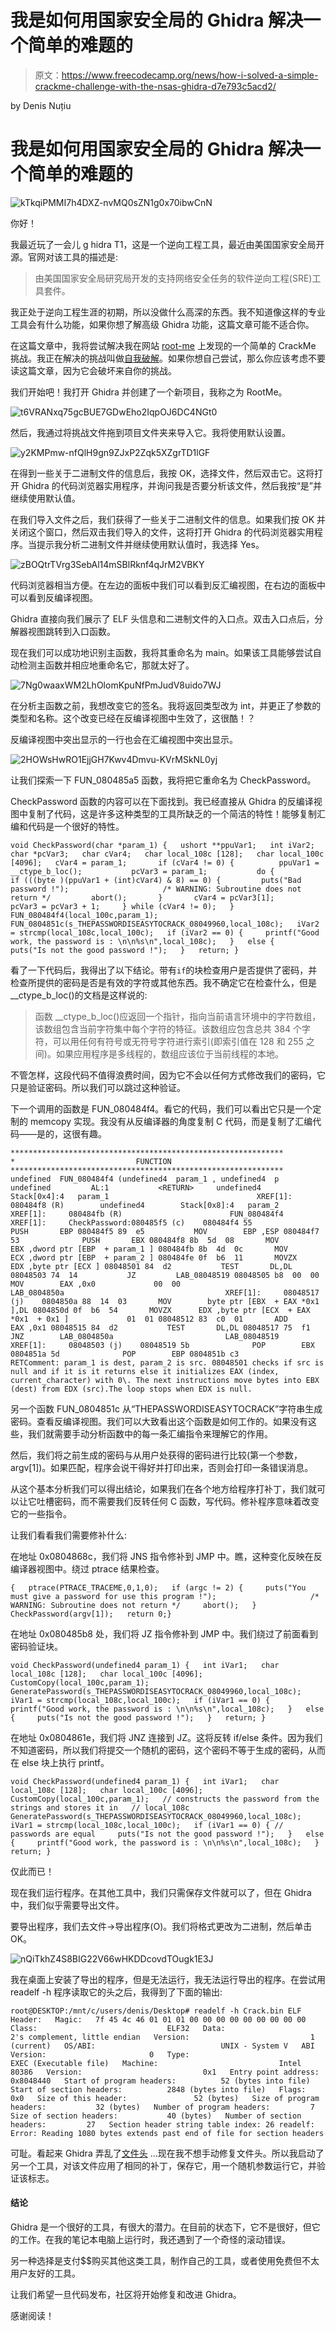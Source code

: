 # 我是如何用国家安全局的 Ghidra 解决一个简单的难题的

> 原文：<https://www.freecodecamp.org/news/how-i-solved-a-simple-crackme-challenge-with-the-nsas-ghidra-d7e793c5acd2/>

by Denis Nuțiu

# 我是如何用国家安全局的 Ghidra 解决一个简单的难题的

![kTkqiPMMI7h4DXZ-nvMQ0sZN1g0x70ibwCnN](img/64e41aa4ea003341519c7328b1c40d90.png)

你好！

我最近玩了一会儿 g hidra T1，这是一个逆向工程工具，最近由美国国家安全局开源。官网对该工具的描述是:

> 由美国国家安全局研究局开发的支持网络安全任务的软件逆向工程(SRE)工具套件。

我正处于逆向工程生涯的初期，所以没做什么高深的东西。我不知道像这样的专业工具会有什么功能，如果你想了解高级 Ghidra 功能，这篇文章可能不适合你。

在这篇文章中，我将尝试解决我在网站 [root-me](https://www.root-me.org/) 上发现的一个简单的 CrackMe 挑战。我正在解决的挑战叫做[自我破解](https://www.root-me.org/en/Challenges/Cracking/ELF-CrackPass)。如果你想自己尝试，那么你应该考虑不要读这篇文章，因为它会破坏来自你的挑战。

我们开始吧！我打开 Ghidra 并创建了一个新项目，我称之为 RootMe。

![t6VRANxq75gcBUE7GDwEho2IqpOJ6DC4NGt0](img/028b1b168d9f909653f2b42907aebb80.png)

然后，我通过将挑战文件拖到项目文件夹来导入它。我将使用默认设置。

![y2KMPmw-nfQlH9gn9ZJxP2Zqk5XZgrTD1lGF](img/a2fac6c7e7388274db1fe10fab7d9556.png)

在得到一些关于二进制文件的信息后，我按 OK，选择文件，然后双击它。这将打开 Ghidra 的代码浏览器实用程序，并询问我是否要分析该文件，然后我按“是”并继续使用默认值。

在我们导入文件之后，我们获得了一些关于二进制文件的信息。如果我们按 OK 并关闭这个窗口，然后双击我们导入的文件，这将打开 Ghidra 的代码浏览器实用程序。当提示我分析二进制文件并继续使用默认值时，我选择 Yes。

![zBOQtrTVrg3SebAl14mSBlRknf4qJrM2VBKY](img/9a758de2b92f1dc15ff1f76803d7e538.png)

代码浏览器相当方便。在左边的面板中我们可以看到反汇编视图，在右边的面板中可以看到反编译视图。

Ghidra 直接向我们展示了 ELF 头信息和二进制文件的入口点。双击入口点后，分解器视图跳转到入口函数。

现在我们可以成功地识别主函数，我将其重命名为 main。如果该工具能够尝试自动检测主函数并相应地重命名它，那就太好了。

![7Ng0waaxWM2LhOlomKpuNfPmJudV8uido7WJ](img/321b836ad66c252d3b1394ae891db08b.png)

在分析主函数之前，我想改变它的签名。我将返回类型改为 int，并更正了参数的类型和名称。这个改变已经在反编译视图中生效了，这很酷！？

反编译视图中突出显示的一行也会在汇编视图中突出显示。

![2HOWsHwRO1EjjGH7Kwv4Dmvu-KVrMSkNL0yj](img/a035a9f419a991663d4939d090825d73.png)

让我们探索一下 FUN_080485a5 函数，我将把它重命名为 CheckPassword。

CheckPassword 函数的内容可以在下面找到。我已经直接从 Ghidra 的反编译视图中复制了代码，这是许多这种类型的工具所缺乏的一个简洁的特性！能够复制汇编和代码是一个很好的特性。

```
void CheckPassword(char *param_1) {   ushort **ppuVar1;   int iVar2;   char *pcVar3;   char cVar4;   char local_108c [128];   char local_100c [4096];   cVar4 = param_1;       if (cVar4 != 0) {          ppuVar1 = __ctype_b_loc();           pcVar3 = param_1;           do {               if (((byte )(ppuVar1 + (int)cVar4) & 8) == 0) {         puts("Bad password !");                     /* WARNING: Subroutine does not return */         abort();       }       cVar4 = pcVar3[1];       pcVar3 = pcVar3 + 1;     } while (cVar4 != 0);   }   FUN_080484f4(local_100c,param_1);   FUN_0804851c(s_THEPASSWORDISEASYTOCRACK_08049960,local_108c);   iVar2 = strcmp(local_108c,local_100c);   if (iVar2 == 0) {     printf("Good work, the password is : \n\n%s\n",local_108c);   }   else {     puts("Is not the good password !");   }   return; }
```

看了一下代码后，我得出了以下结论。带有`if`的块检查用户是否提供了密码，并检查所提供的密码是否是有效的字符或其他东西。我不确定它在检查什么，但是 __ctype_b_loc()的文档是这样说的:

> 函数 __ctype_b_loc()应返回一个指针，指向当前语言环境中的字符数组，该数组包含当前字符集中每个字符的特征。该数组应包含总共 384 个字符，可以用任何有符号或无符号字符进行索引(即索引值在 128 和 255 之间)。如果应用程序是多线程的，数组应该位于当前线程的本地。

不管怎样，这段代码不值得浪费时间，因为它不会以任何方式修改我们的密码，它只是验证密码。所以我们可以跳过这种验证。

下一个调用的函数是 FUN_080484f4。看它的代码，我们可以看出它只是一个定制的 memcopy 实现。我没有从反编译器的角度复制 C 代码，而是复制了汇编代码——是的，这很有趣。

```
*************************************************************                     *                           FUNCTION                                               *************************************************************                     undefined  FUN_080484f4 (undefined4  param_1 , undefined4  p     undefined         AL:1           <RETURN>     undefined4        Stack[0x4]:4   param_1                                 XREF[1]:     080484f8 (R)        undefined4        Stack[0x8]:4   param_2                                 XREF[1]:     080484fb (R)                        FUN_080484f4                                    XREF[1]:     CheckPassword:080485f5 (c)    080484f4 55              PUSH       EBP 080484f5 89  e5           MOV        EBP ,ESP 080484f7 53              PUSH       EBX 080484f8 8b  5d  08       MOV        EBX ,dword ptr [EBP  + param_1 ] 080484fb 8b  4d  0c       MOV        ECX ,dword ptr [EBP  + param_2 ] 080484fe 0f  b6  11       MOVZX      EDX ,byte ptr [ECX ] 08048501 84  d2           TEST       DL,DL 08048503 74  14           JZ         LAB_08048519 08048505 b8  00  00       MOV        EAX ,0x0             00  00                         LAB_0804850a                                    XREF[1]:     08048517 (j)    0804850a 88  14  03       MOV        byte ptr [EBX  + EAX *0x1 ],DL 0804850d 0f  b6  54       MOVZX      EDX ,byte ptr [ECX  + EAX *0x1  + 0x1 ]             01  01 08048512 83  c0  01       ADD        EAX ,0x1 08048515 84  d2           TEST       DL,DL 08048517 75  f1           JNZ        LAB_0804850a                         LAB_08048519                                    XREF[1]:     08048503 (j)    08048519 5b              POP        EBX 0804851a 5d              POP        EBP 0804851b c3              RETComment: param_1 is dest, param_2 is src. 08048501 checks if src is null and if it is it returns else it initializes EAX (index, current_character) with 0\. The next instructions move bytes into EBX (dest) from EDX (src).The loop stops when EDX is null.
```

另一个函数 FUN_0804851c 从“THEPASSWORDISEASYTOCRACK”字符串生成密码。查看反编译视图。我们可以大致看出这个函数是如何工作的。如果没有这些，我们就需要手动分析函数中的每一条汇编指令来理解它的作用。

然后，我们将之前生成的密码与从用户处获得的密码进行比较(第一个参数，argv[1])。如果匹配，程序会说干得好并打印出来，否则会打印一条错误消息。

从这个基本分析我们可以得出结论，如果我们在各个地方给程序打补丁，我们就可以让它吐槽密码，而不需要我们反转任何 C 函数，写代码。修补程序意味着改变它的一些指令。

让我们看看我们需要修补什么:

在地址 0x0804868c，我们将 JNS 指令修补到 JMP 中。瞧，这种变化反映在反编译器视图中。绕过 ptrace 结果检查。

```
{   ptrace(PTRACE_TRACEME,0,1,0);   if (argc != 2) {     puts("You must give a password for use this program !");                     /* WARNING: Subroutine does not return */     abort();   }   CheckPassword(argv[1]);   return 0;}
```

在地址 0x080485b8 处，我们将 JZ 指令修补到 JMP 中。我们绕过了前面看到密码验证块。

```
void CheckPassword(undefined4 param_1) {   int iVar1;   char local_108c [128];   char local_100c [4096];   CustomCopy(local_100c,param_1);      GeneratePassword(s_THEPASSWORDISEASYTOCRACK_08049960,local_108c);   iVar1 = strcmp(local_108c,local_100c);   if (iVar1 == 0) {     printf("Good work, the password is : \n\n%s\n",local_108c);   }   else {     puts("Is not the good password !");   }   return; }
```

在地址 0x0804861e，我们将 JNZ 连接到 JZ。这将反转 if/else 条件。因为我们不知道密码，所以我们将提交一个随机的密码，这个密码不等于生成的密码，从而在 else 块上执行 printf。

```
void CheckPassword(undefined4 param_1) {   int iVar1;   char local_108c [128];   char local_100c [4096];   CustomCopy(local_100c,param_1);   // constructs the password from the strings and stores it in   // local_108c    GeneratePassword(s_THEPASSWORDISEASYTOCRACK_08049960,local_108c);   iVar1 = strcmp(local_108c,local_100c);   if (iVar1 == 0) { // passwords are equal     puts("Is not the good password !");   }   else {     printf("Good work, the password is : \n\n%s\n",local_108c);   }   return; }
```

仅此而已！

现在我们运行程序。在其他工具中，我们只需保存文件就可以了，但在 Ghidra 中，我们似乎需要导出文件。

要导出程序，我们去文件->导出程序(O)。我们将格式更改为二进制，然后单击 OK。

![nQiTkhZ4S8BIG22V66wHKDDcovdTOugk1E3J](img/4d8343b0f8057079a3ff9db673b7ede2.png)

我在桌面上安装了导出的程序，但是无法运行，我无法运行导出的程序。在尝试用 readelf -h 程序读取它的头之后，我得到了下面的输出:

```
root@DESKTOP:/mnt/c/users/denis/Desktop# readelf -h Crack.bin ELF Header:   Magic:   7f 45 4c 46 01 01 01 00 00 00 00 00 00 00 00 00   Class:                             ELF32   Data:                              2's complement, little endian   Version:                           1 (current)   OS/ABI:                            UNIX - System V   ABI Version:                       0   Type:                              EXEC (Executable file)   Machine:                           Intel 80386   Version:                           0x1   Entry point address:               0x8048440   Start of program headers:          52 (bytes into file)   Start of section headers:          2848 (bytes into file)   Flags:                             0x0   Size of this header:               52 (bytes)   Size of program headers:           32 (bytes)   Number of program headers:         7   Size of section headers:           40 (bytes)   Number of section headers:         27   Section header string table index: 26 readelf: Error: Reading 1080 bytes extends past end of file for section headers
```

可耻。看起来 Ghidra 弄乱了[文件头](https://en.wikipedia.org/wiki/Executable_and_Linkable_Format#File_header) …现在我不想手动修复文件头。所以我启动了另一个工具，对该文件应用了相同的补丁，保存它，用一个随机参数运行它，并验证该标志。

#### 结论

Ghidra 是一个很好的工具，有很大的潜力。在目前的状态下，它不是很好，但它的工作。在我的笔记本电脑上运行时，我还遇到了一个奇怪的滚动错误。

另一种选择是支付$$购买其他这类工具，制作自己的工具，或者使用免费但不太用户友好的工具。

让我们希望一旦代码发布，社区将开始修复和改进 Ghidra。

感谢阅读！